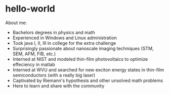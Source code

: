 # hello-world
About me:
  - Bachelors degrees in physics and math
  - Experienced in Windows and Linux administration
  - Took java I, II, III in college for the extra challenge
  - Surprisingly passionate about nanoscale imaging techniques (STM, SEM, AFM, FIB, etc.)
  - Interned at NIST and modeled thin-film photovoltaics to optimize effeciency in matlab
  - Interned at WVU and searched for new exciton energy states in thin-film semiconductors (with a really big laser)
  - Captivated by Riemann's hypothesis and other unsolved math problems
  - Here to learn and share with the community
